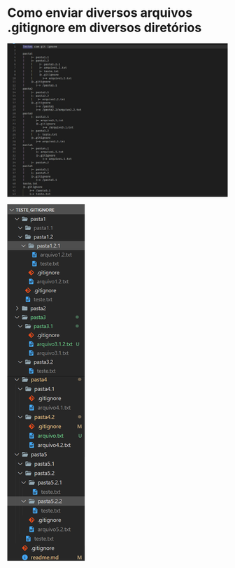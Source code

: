 # Como enviar diversos arquivos .gitignore em diversos diretórios


![Alt text][tree]

[tree]: tree.jpg

![Alt text][diretorios]

[diretorios]: diretorios.png
